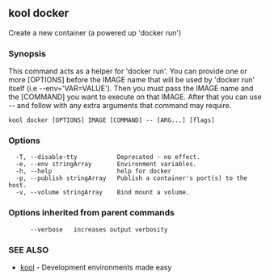 ## kool docker

Create a new container (a powered up 'docker run')

### Synopsis

This command acts as a helper for 'docker run'.
You can provide one or more [OPTIONS] before the IMAGE name that will be used
by 'docker run' itself (i.e --env='VAR=VALUE'). Then you must pass
the IMAGE name and the [COMMAND] you want to execute on that IMAGE. After that you can use -- and follow with any extra arguments that command may require.

```
kool docker [OPTIONS] IMAGE [COMMAND] -- [ARG...] [flags]
```

### Options

```
  -T, --disable-tty           Deprecated - no effect.
  -e, --env stringArray       Environment variables.
  -h, --help                  help for docker
  -p, --publish stringArray   Publish a container's port(s) to the host.
  -v, --volume stringArray    Bind mount a volume.
```

### Options inherited from parent commands

```
      --verbose   increases output verbosity
```

### SEE ALSO

* [kool](kool)	 - Development environments made easy


